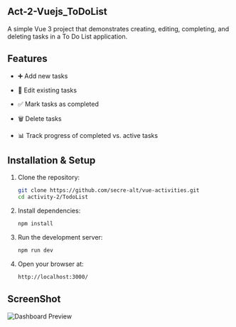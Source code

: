 ## Act-2-Vuejs_ToDoList

A simple Vue 3 project that demonstrates creating, editing, completing, and deleting tasks in a To Do List application.

## Features

- ➕ Add new tasks

- 📝 Edit existing tasks

- ✅ Mark tasks as completed

- 🗑️ Delete tasks

- 📊 Track progress of completed vs. active tasks

## Installation & Setup
1. Clone the repository:
   ```bash
   git clone https://github.com/secre-alt/vue-activities.git
   cd activity-2/TodoList

2. Install dependencies:
    ```bash
    npm install
3. Run the development server:
    ```bash
    npm run dev
4. Open your browser at:
    ```bash
    http://localhost:3000/

## ScreenShot
![Dashboard Preview](TodoList.png)